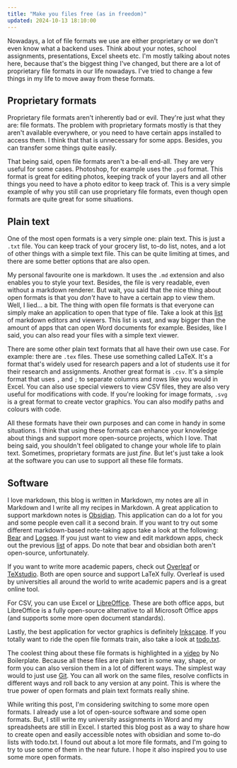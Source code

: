 ```yaml
---
title: "Make you files free (as in freedom)"
updated: 2024-10-13 18:10:00
---
```


Nowadays, a lot of file formats we use are either proprietary or we don't even know what a backend uses. Think about your notes, school assignments, presentations, Excel sheets etc. I'm mostly talking about notes here, because that's the biggest thing I've changed, but there are a lot of proprietary file formats in our life nowadays. I've tried to change a few things in my life to move away from these formats.

## Proprietary formats

Proprietary file formats aren't inherently bad or evil. They're just what they are: file formats. The problem with proprietary formats mostly is that they aren't available everywhere, or you need to have certain apps installed to access them. I think that that is unnecessary for some apps. Besides, you can transfer some things quite easily.

That being said, open file formats aren't a be-all end-all. They are very useful for some cases. Photoshop, for example uses the `.psd` format. This format is great for editing photos, keeping track of your layers and all other things you need to have a photo editor to keep track of. This is a very simple example of why you still can use proprietary file formats, even though open formats are quite great for some situations.

## Plain text

One of the most open formats is a very simple one: plain text. This is just a `.txt` file. You can keep track of your grocery list, to-do list, notes, and a lot of other things with a simple text file. This can be quite limiting at times, and there are some better options that are also open.

My personal favourite one is markdown. It uses the `.md` extension and also enables you to style your text. Besides, the file is very readable, even without a markdown renderer. But wait, you said that the nice thing about open formats is that you _don't_ have to have a certain app to view them. Well, I lied… a bit. The thing with open file formats is that everyone can simply make an application to open that type of file. Take a look at this [list](https://github.com/mundimark/awesome-markdown-editors) of markdown editors and viewers. This list is vast, and way bigger than the amount of apps that can open Word documents for example. Besides, like I said, you can also read your files with a simple text viewer.

There are some other plain text formats that all have their own use case. For example: there are `.tex` files. These use something called LaTeX. It's a format that's widely used for research papers and a lot of students use it for their research and assignments. Another great format is `.csv`. It's a simple format that uses `,` and `;` to separate columns and rows like you would in Excel. You can also use special viewers to view CSV files, they are also very useful for modifications with code. If you're looking for image formats, `.svg` is a great format to create vector graphics. You can also modify paths and colours with code.

All these formats have their own purposes and can come in handy in some situations. I think that using these formats can enhance your knowledge about things and support more open-source projects, which I love. That being said, you shouldn't feel obligated to change your whole life to plain text. Sometimes, proprietary formats are just _fine_. But let's just take a look at the software you can use to support all these file formats.

## Software

I love markdown, this blog is written in Markdown, my notes are all in Markdown and I write all my recipes in Markdown. A great application to support markdown notes is [Obsidian](https://obsidian.md). This application can do a lot for you and some people even call it a second brain. If you want to try out some different markdown-based note-taking apps take a look at the following: [Bear](https://bear.app/) and [Logseq](https://logseq.com/). If you just want to view and edit markdown apps, check out the previous [list](https://github.com/mundimark/awesome-markdown-editors) of apps. Do note that bear and obsidian both aren't open-source, unfortunately.

If you want to write more academic papers, check out [Overleaf](https://www.overleaf.com/) or [TeXstudio](https://www.texstudio.org/). Both are open source and support LaTeX fully. Overleaf is used by universities all around the world to write academic papers and is a great online tool.

For CSV, you can use Excel or [LibreOffice](https://www.libreoffice.org/). These are both office apps, but LibreOffice is a fully open-source alternative to all Microsoft Office apps (and supports some more open document standards).

Lastly, the best application for vector graphics is definitely [Inkscape](https://inkscape.org). If you totally want to ride the open file formats train, also take a look at [todo.txt](http://todotxt.org/).

The coolest thing about these file formats is highlighted in a [video](https://www.youtube.com/watch?v=WgV6M1LyfNY) by No Boilerplate. Because all these files are plain text in some way, shape, or form you can also version them in a lot of different ways. The simplest way would to just use [Git](https://git-scm.com/). You can all work on the same files, resolve conflicts in different ways and roll back to any version at any point. This is where the true power of open formats and plain text formats really shine.

While writing this post, I'm considering switching to some more open formats. I already use a lot of open-source software and some open formats. But, I still write my university assignments in Word and my spreadsheets are still in Excel. I started this blog post as a way to share how to create open and easily accessible notes with obsidian and some to-do lists with todo.txt. I found out about a lot more file formats, and I'm going to try to use some of them in the near future. I hope it also inspired you to use some more open formats.
